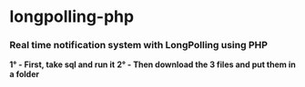 # longpolling-php
<h3>Real time notification system with LongPolling using PHP</h3>

<b>1° - First, take sql and run it</b>
<b>2° - Then download the 3 files and put them in a folder</b>
